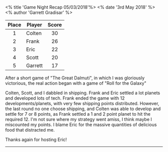 <% title 'Game Night Recap 05/03/2018'%>
<% date '3rd May 2018' %>
<% author 'Garrett Gradisar' %>

<div class="grid-score-entry" markdown="1">

| Place | Player | Score |
| :---: | --- | :---: |
| 1 | Colten | 30 |
| 2 | Frank | 26 |
| 3 | Eric | 22 |
| 4 | Scott | 20 |
| 5 | Garrett | 17 |

</div>

After a short game of "The Great Dalmuti", in which I was gloriously victorious, the real action began with a game of "Roll for the Galaxy"

Colten, Scott, and I dabbled in shipping. Frank and Eric settled a lot planets and developed lots of tech. Frank ended the game with 12 developments/planets, with very few shipping points distributed. However, the last round no one choose shipping, and Colten was able to develop and  settle for 7 or 8 points, as Frank settled a 1 and 2 point planet to hit the required 12. I'm not sure where my strategy went amiss, I think maybe I miscounted my points. I blame Eric for the massive quantities of delicious food that distracted me. 

Thanks again for hosting Eric!

-----
